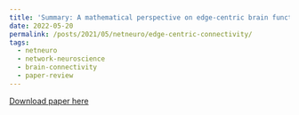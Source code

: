 ```yaml
---
title: 'Summary: A mathematical perspective on edge-centric brain functional connectivity'
date: 2022-05-20
permalink: /posts/2021/05/netneuro/edge-centric-connectivity/
tags:
  - netneuro
  - network-neuroscience
  - brain-connectivity
  - paper-review
---
```

<p align="justify" markdown="1"> 

</p>

[Download paper here](http://zahramor.github.io/files/Novelli2022.pdf) 
